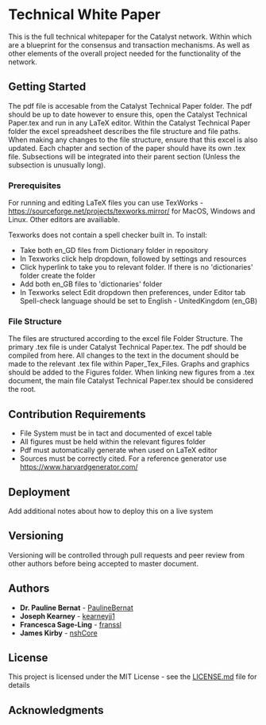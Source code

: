 # Technical White Paper 

This is the full technical whitepaper for the Catalyst network. Within which are a blueprint for the consensus and transaction mechanisms. As well as other elements of the overall project needed for the functionality of the network. 

## Getting Started

The pdf file is accesable from the Catalyst Technical Paper folder. The pdf should be up to date however to ensure this, open the Catalyst Technical Paper.tex and run in any LaTeX editor. Within the Catalyst Technical Paper folder the excel spreadsheet describes the file structure and file paths. When making any changes to the file structure, ensure that this excel is also updated. Each chapter and section of the paper should have its own .tex file. Subsections will be integrated into their parent section (Unless the subsection is unusually long).

### Prerequisites

For running and editing LaTeX files you can use TexWorks - https://sourceforge.net/projects/texworks.mirror/ for MacOS, Windows and Linux. Other editors are availiable.

Texworks does not contain a spell checker built in. To install:

* Take both en_GD files from Dictionary folder in repository 
* In Texworks click help dropdown, followed by settings and resources 
* Click hyperlink to take you to relevant folder. If there is no 'dictionaries' folder create the folder
* Add both en_GB files to 'dictionaries' folder 
* In Texworks select Edit dropdown then preferences, under Editor tab Spell-check language should be set to English - UnitedKingdom (en_GB)

### File Structure 

The files are structured according to the excel file Folder Structure. The primary .tex file is under Catalyst Technical Paper.tex. The pdf should be compiled from here. All changes to the text in the document should be made to the relevant .tex file within Paper_Tex_Files. Graphs and graphics should be added to the Figures folder. When linking new figures from a .tex document, the main file Catalyst Technical Paper.tex should be considered the root. 

## Contribution Requirements 

* File System must be in tact and documented of excel table 
* All figures must be held within the relevant figures folder 
* Pdf must automatically generate when used on LaTeX editor
* Sources must be correctly cited. For a reference generator use https://www.harvardgenerator.com/

## Deployment

Add additional notes about how to deploy this on a live system


## Versioning

Versioning will be controlled through pull requests and peer review from other authors before being accepted to master document. 

## Authors

* **Dr. Pauline Bernat** - [PaulineBernat](https://github.com/PaulineBernat)
* **Joseph Kearney** - [kearneyjj1](https://github.com/kearneyjj1)
* **Francesca Sage-Ling** - [franssl](https://github.com/franssl)
* **James Kirby** - [nshCore](https://github.com/nshCore)

## License

This project is licensed under the MIT License - see the [LICENSE.md](LICENSE.md) file for details

## Acknowledgments
